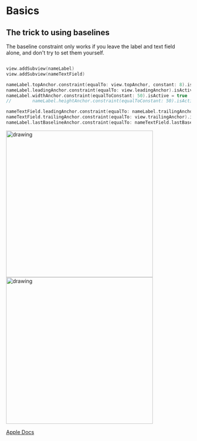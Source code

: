 # Basics

## The trick to using baselines

The baseline constraint only works if you leave the label and text field alone, and don't try to set them yourself.

```swift

view.addSubview(nameLabel)
view.addSubview(nameTextField)

nameLabel.topAnchor.constraint(equalTo: view.topAnchor, constant: 8).isActive = true
nameLabel.leadingAnchor.constraint(equalTo: view.leadingAnchor).isActive = true
nameLabel.widthAnchor.constraint(equalToConstant: 50).isActive = true
//        nameLabel.heightAnchor.constraint(equalToConstant: 50).isActive = true

nameTextField.leadingAnchor.constraint(equalTo: nameLabel.trailingAnchor, constant: 8).isActive = true
nameTextField.trailingAnchor.constraint(equalTo: view.trailingAnchor).isActive = true
nameLabel.lastBaselineAnchor.constraint(equalTo: nameTextField.lastBaselineAnchor, constant: 0).isActive = true
```

<img src="https://github.com/jrasmusson/ios-starter-kit/blob/master/autolayout/images/baseline.png" alt="drawing" width="400"/>

<img src="https://github.com/jrasmusson/ios-starter-kit/blob/master/autolayout/images/baseline2.png" alt="drawing" width="400"/>

[Apple Docs](https://developer.apple.com/library/archive/documentation/UserExperience/Conceptual/AutolayoutPG/ViewswithIntrinsicContentSize.html#//apple_ref/doc/uid/TP40010853-CH13-SW1)
